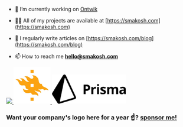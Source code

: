 - 🔭 I’m currently working on [Ontwik](https://ontwik-dev.com)

- 👨‍💻 All of my projects are available at [https://smakosh.com](https://smakosh.com)

- 📝 I regularly write articles on [https://smakosh.com/blog](https://smakosh.com/blog)

- 📫 How to reach me **hello@smakosh.com**

<a href="https://vercel.com?utm_source=smakosh">
  <img src="https://github.com/smakosh/smakosh/blob/master/vercel.svg" width="200px" />
</a>

<a href="https://www.helsinki.fi/en/faculty-of-science?utm_source=smakosh">
  <img src="https://github.com/smakosh/smakosh/blob/master/KumpulaScience.jpg" width="100px" />
</a>

<a href="https://prisma.io/?utm_source=smakosh">
  <img src="https://github.com/smakosh/smakosh/blob/master/prisma-logo.png" width="200px" />
</a>

### Want your company's logo here for a year ☝️? [sponsor me!](https://github.com/sponsors/smakosh)
